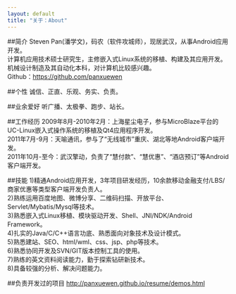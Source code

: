 ```yaml
---
layout: default
title: "关于：About"
---
```

##简介
Steven Pan(潘学文)，码农（软件攻城师），现居武汉，从事Android应用开发。  
计算机应用技术硕士研究生，主修嵌入式Linux系统的移植、构建及其应用开发。  
机械设计制造及其自动化本科，对计算机比较感兴趣。  
Github：<https://github.com/panxuewen>

##个性
诚信、正直、乐观、务实、负责。  

##业余爱好
听广播、太极拳、跑步、站长。

##工作经历
2009年8月-2010年2月：上海星尘电子，参与MicroBlaze平台的UC-Linux嵌入式操作系统的移植及Qt4应用程序开发。  
2011年7月-9月：天喻通讯，参与了“无线城市”重庆、湖北等地Android客户端开发。  
2011年10月-至今：武汉擎动，负责了“慧付款”、“慧优惠”、“酒店预订”等Android客户端开发。

##技能
1)精通Android应用开发，3年项目研发经历，10余款移动金融支付/LBS/商家优惠等类型客户端开发负责人。  
2)熟练运用百度地图、微博分享、二维码扫描、开放平台、Servlet/Mybatis/Mysql等技术。  
3)熟悉嵌入式Linux移植、模块驱动开发、Shell、JNI/NDK/Android Framework。  
4)扎实的Java/C/C++语言功底、熟悉面向对象技术及设计模式。  
5)熟悉建站、SEO、html/wml、css、jsp、php等技术。  
6)熟悉协同开发及SVN/GIT版本控制工具的使用。  
7)熟练的英文资料阅读能力，勤于探索钻研新技术。  
8)具备较强的分析、解决问题能力。

##负责开发过的项目
<http://panxuewen.github.io/resume/demos.html>
